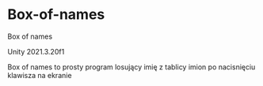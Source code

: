 # Box-of-names
Box of names

Unity 2021.3.20f1

Box of names to prosty program losujący imię z tablicy imion po nacisnięciu klawisza na ekranie
